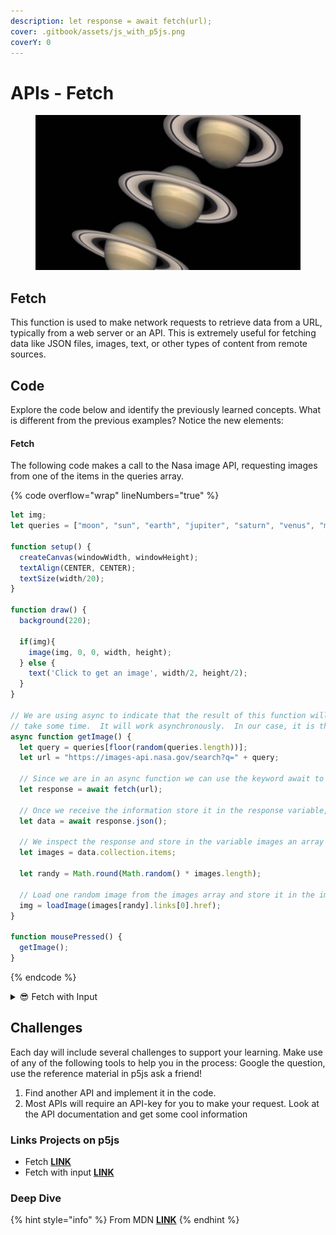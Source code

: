 ```yaml
---
description: let response = await fetch(url);
cover: .gitbook/assets/js_with_p5js.png
coverY: 0
---
```


# APIs - Fetch

<figure><img src=".gitbook/assets/Screen Shot 2023-08-03 at 11.21.03 AM.png" alt=""><figcaption></figcaption></figure>

## Fetch

This function is used to make network requests to retrieve data from a URL, typically from a web server or an API. This is extremely useful for fetching data like JSON files, images, text, or other types of content from remote sources. &#x20;

## Code

Explore the code below and identify the previously learned concepts.  What is different from the previous examples?  Notice the new elements:

#### Fetch

The following code makes a call to the Nasa image API, requesting images from one of the items in the queries array.

{% code overflow="wrap" lineNumbers="true" %}
```javascript
let img;
let queries = ["moon", "sun", "earth", "jupiter", "saturn", "venus", "mars"];

function setup() {
  createCanvas(windowWidth, windowHeight);
  textAlign(CENTER, CENTER);
  textSize(width/20);
}

function draw() {
  background(220);
   
  if(img){
    image(img, 0, 0, width, height); 
  } else {
    text('Click to get an image', width/2, height/2);
  }
}

// We are using async to indicate that the result of this function will
// take some time.  It will work asynchronously.  In our case, it is the fetch function that will take some time for the response with the data to arrive.
async function getImage() { 
  let query = queries[floor(random(queries.length))];
  let url = "https://images-api.nasa.gov/search?q=" + query;
  
  // Since we are in an async function we can use the keyword await to tell the program to wait for the function to finish before assigning the value to the response variable
  let response = await fetch(url);
  
  // Once we receive the information store it in the response variable, we proceed to convert the information to a JSON format
  let data = await response.json();
  
  // We inspect the response and store in the variable images an array of images contained in the data variable (JSON)
  let images = data.collection.items;

  let randy = Math.round(Math.random() * images.length);
  
  // Load one random image from the images array and store it in the img variable to be displayed within the draw function
  img = loadImage(images[randy].links[0].href);
}

function mousePressed() {
  getImage();
}

```
{% endcode %}

<details>

<summary><span data-gb-custom-inline data-tag="emoji" data-code="1f60e">😎</span> Fetch with Input</summary>

In this example, we improve the previous code by allowing the user to search for any desired topic.

{% code overflow="wrap" lineNumbers="true" %}
```javascript
let img;

function setup() {
  createCanvas(windowWidth, windowHeight);
  // addFormElement();
  textAlign(CENTER, CENTER);
  textSize(width / 20);
  
  // Create input field for the user to enter the desired query
  input = createInput();
  input.size = 200;
  input.position(0, 0);

  // Create submit button
  // The button will call the getImage function once it is pressed
  button = createButton('Submit');
  button.position(150, 0);
  button.mousePressed(getImage);
}

function draw() {
  background(220);

  // if there is an image to display, display it
  if (img) {
    image(img, 0, 0, width, height);
  }
}

async function getImage() {
  let query = input.value();
  let url = "https://images-api.nasa.gov/search?q=" + query;
  
  // The fetch function is part of JavaScript and in this case it takes a url to get the desired information
  let response = await fetch(url);
 
    let data = await response.json();

    let images = data.collection.items;

    let randy = Math.round(Math.random() * images.length);
    img = loadImage(images[randy].links[0].href);
}
```
{% endcode %}

</details>

## Challenges

Each day will include several challenges to support your learning.  Make use of any of the following tools to help you in the process: Google the question, use the reference material in p5js ask a friend!

1. Find another API and implement it in the code.
2. Most APIs will require an API-key for you to make your request.  Look at the API documentation and get some cool information

### Links Projects on p5js&#x20;

* Fetch [**LINK**](https://editor.p5js.org/Garcila/sketches/VhxNZomvG)
* Fetch with input [**LINK**](https://editor.p5js.org/Garcila/sketches/4a5mkfahn)

### Deep Dive

{% hint style="info" %}
From MDN [**LINK**](https://developer.mozilla.org/en-US/docs/Web/API/Fetch\_API/Using\_Fetch)
{% endhint %}
